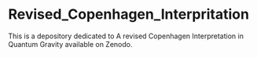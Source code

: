 # Revised_Copenhagen_Interpritation
This is a depository dedicated to A revised Copenhagen Interpretation in Quantum Gravity available on Zenodo.
